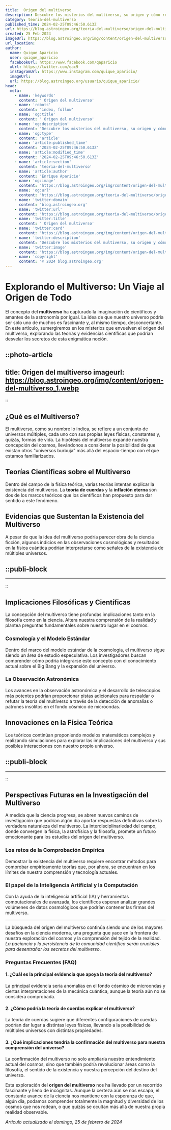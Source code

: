 ```yaml
---
title:  Origen del multiverso
description: Descubre los misterios del multiverso, su origen y cómo revoluciona nuestra comprensión del cosmos. Aventúrate en un viaje científico fascinante.
category: teoria-del-multiverso
published_time: 2024-02-25T09:46:50.613Z
url: https://blog.astroingeo.org/teoria-del-multiverso/origen-del-multiverso
created: 25 Feb 2024
imageUrl: https://blog.astroingeo.org/img/content/origen-del-multiverso_1.webp
url_location:
author:
  name: Quique Aparicio
  user: quique_aparicio
  facebookUrl: https://www.facebook.com/qaparicio
  xUrl: https://twitter.com/eac9
  instagramUrl: https://www.instagram.com/quique_aparicio/
  imageUrl: 
  url: https://blog.astroingeo.org/usuario/quique_aparicio/
head:
  meta:
    - name: 'keywords'
      content: ' Origen del multiverso'
    - name: 'robots'
      content: 'index, follow'
    - name: 'og:title'
      content: ' Origen del multiverso'
    - name: 'og:description'
      content: 'Descubre los misterios del multiverso, su origen y cómo revoluciona nuestra comprensión del cosmos. Aventúrate en un viaje científico fascinante.'
    - name: 'og:type'
      content: 'article'
    - name: 'article:published_time'
      content: '2024-02-25T09:46:50.613Z'
    - name: 'article:modified_time'
      content: '2024-02-25T09:46:50.613Z'
    - name: 'article:section'
      content: 'teoria-del-multiverso'
    - name: 'article:author'
      content: 'Enrique Aparicio'
    - name: 'og:image'
      content: 'https://blog.astroingeo.org/img/content/origen-del-multiverso_1.webp'
    - name: 'og:url'
      content: 'https://blog.astroingeo.org/teoria-del-multiverso/origen-del-multiverso'
    - name: 'twitter:domain'
      content: 'blog.astroingeo.org'
    - name: 'twitter:url'
      content: 'https://blog.astroingeo.org/teoria-del-multiverso/origen-del-multiverso'
    - name: 'twitter:title'
      content: ' Origen del multiverso'
    - name: 'twitter:card'
      content: 'https://blog.astroingeo.org/img/content/origen-del-multiverso_1.webp'
    - name: 'twitter:description'
      content: 'Descubre los misterios del multiverso, su origen y cómo revoluciona nuestra comprensión del cosmos. Aventúrate en un viaje científico fascinante.'
    - name: 'twitter:image'
      content: 'https://blog.astroingeo.org/img/content/origen-del-multiverso_1.webp'
    - name: 'copyright'
      content: '© 2024 blog.astroingeo.org'
---
```

# Explorando el Multiverso: Un Viaje al Origen de Todo

El concepto del **multiverso** ha capturado la imaginación de científicos y amantes de la astronomía por igual. La idea de que nuestro universo podría ser solo uno de muchos es fascinante y, al mismo tiempo, desconcertante. En este artículo, sumergiremos en los misterios que envuelven el origen del multiverso, explorando las teorías y evidencias científicas que podrían desvelar los secretos de esta enigmática noción.


::photo-article
---
title:  Origen del multiverso
imageurl: https://blog.astroingeo.org/img/content/origen-del-multiverso_1.webp
---
::



## ¿Qué es el Multiverso?

El multiverso, como su nombre lo indica, se refiere a un conjunto de universos múltiples, cada uno con sus propias leyes físicas, constantes y, quizás, formas de vida. La hipótesis del multiverso expande nuestra concepción del cosmos, llevándonos a considerar la posibilidad de que existan otros "universos burbuja" más allá del espacio-tiempo con el que estamos familiarizados.

## Teorías Científicas sobre el Multiverso

Dentro del campo de la física teórica, varias teorías intentan explicar la existencia del multiverso. La **teoría de cuerdas** y la **inflación eterna** son dos de los marcos teóricos que los científicos han propuesto para dar sentido a este fenómeno.

## Evidencias que Sustentan la Existencia del Multiverso

A pesar de que la idea del multiverso podría parecer obra de la ciencia ficción, algunos indicios en las observaciones cosmológicas y resultados en la física cuántica podrían interpretarse como señales de la existencia de múltiples universos.


  ::publi-block
  ---
  ---
  ::
  
  

## Implicaciones Filosóficas y Científicas

La concepción del multiverso tiene profundas implicaciones tanto en la filosofía como en la ciencia. Altera nuestra comprensión de la realidad y plantea preguntas fundamentales sobre nuestro lugar en el cosmos.

### Cosmología y el Modelo Estándar

Dentro del marco del modelo estándar de la cosmología, el multiverso sigue siendo un área de estudio especulativa. Los investigadores buscan comprender cómo podría integrarse este concepto con el conocimiento actual sobre el Big Bang y la expansión del universo.

### La Observación Astronómica

Los avances en la observación astronómica y el desarrollo de telescopios más potentes podrían proporcionar pistas adicionales para respaldar o refutar la teoría del multiverso a través de la detección de anomalías o patrones insólitos en el fondo cósmico de microondas.

## Innovaciones en la Física Teórica

Los teóricos continúan proponiendo modelos matemáticos complejos y realizando simulaciones para explorar las implicaciones del multiverso y sus posibles interacciones con nuestro propio universo.


  ::publi-block
  ---
  ---
  ::
  
  

## Perspectivas Futuras en la Investigación del Multiverso

A medida que la ciencia progresa, se abren nuevos caminos de investigación que podrían algún día aportar respuestas definitivas sobre la verdadera naturaleza del multiverso. La interdisciplinariedad del campo, donde convergen la física, la astrofísica y la filosofía, promete un futuro emocionante para los estudios del origen del multiverso.

### Los retos de la Comprobación Empírica

Demostrar la existencia del multiverso requiere encontrar métodos para comprobar empíricamente teorías que, por ahora, se encuentran en los límites de nuestra comprensión y tecnología actuales.

### El papel de la Inteligencia Artificial y la Computación

Con la ayuda de la inteligencia artificial (IA) y herramientas computacionales de avanzada, los científicos esperan analizar grandes volúmenes de datos cosmológicos que podrían contener las firmas del multiverso.

---

La búsqueda del origen del multiverso continúa siendo uno de los mayores desafíos en la ciencia moderna, una pregunta que yace en la frontera de nuestra exploración del cosmos y la comprensión del tejido de la realidad. *La paciencia y la persistencia de la comunidad científica serán cruciales para desentrañar los secretos del multiverso*.

### Preguntas Frecuentes (FAQ)

#### 1. ¿Cuál es la principal evidencia que apoya la teoría del multiverso?
La principal evidencia sería anomalías en el fondo cósmico de microondas y ciertas interpretaciones de la mecánica cuántica, aunque la teoría aún no se considera comprobada.

#### 2. ¿Cómo podría la teoría de cuerdas explicar el multiverso?
La teoría de cuerdas sugiere que diferentes configuraciones de cuerdas podrían dar lugar a distintas leyes físicas, llevando a la posibilidad de múltiples universos con distintas propiedades.

#### 3. ¿Qué implicaciones tendría la confirmación del multiverso para nuestra comprensión del universo?
La confirmación del multiverso no solo ampliaría nuestro entendimiento actual del cosmos, sino que también podría revolucionar áreas como la filosofía, el sentido de la existencia y nuestra percepción del destino del universo.

Esta exploración del **origen del multiverso** nos ha llevado por un recorrido fascinante y lleno de incógnitas. Aunque la certeza aún se nos escapa, el constante avance de la ciencia nos mantiene con la esperanza de que, algún día, podamos comprender totalmente la magnitud y diversidad de los cosmos que nos rodean, o que quizás se ocultan más allá de nuestra propia realidad observable.

_Artículo actualizado el domingo, 25 de febrero de 2024_